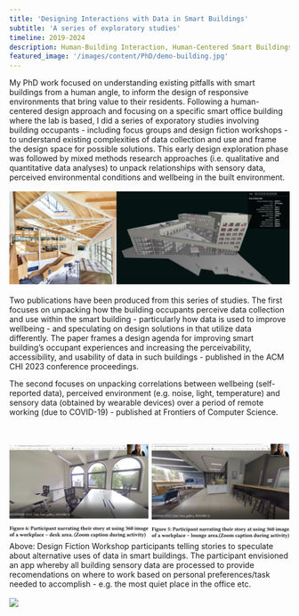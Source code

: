 ```yaml
---
title: 'Designing Interactions with Data in Smart Buildings'
subtitle: 'A series of exploratory studies'
timeline: 2019-2024
description: Human-Building Interaction, Human-Centered Smart Buildings, Mixed Design Research, PhD, OpenLab
featured_image: '/images/content/PhD/demo-building.jpg'
---
```

My PhD work focused on understanding existing pitfalls with smart buildings from a human angle, to inform the design of responsive environments that bring value to their residents. Following a human-centered design approach and focusing on a specific smart office building where the lab is based, I did a series of exporatory studies involving building occupants - including focus groups and design fiction workshops - to understand existing complexities of data collection and use and frame the design space for possible solutions. This early design exploration phase was followed by mixed methods research approaches (i.e. qualitative and quantitative data analyses) to unpack relationships with sensory data, perceived environmental conditions and wellbeing in the built environment. 
<br><br>
![](/images/content/PhD/building-data.png)
<br><br>
Two publications have been produced from this series of studies. The first focuses on unpacking how the building occupants perceive data collection and use within the smart building - particularly how data is used to improve wellbeing - and speculating on design solutions in that utilize data differently. The paper frames a design agenda for improving smart building’s occupant experiences and increasing the perceivability, accessibility, and usability of data in such buildings - published in the ACM CHI 2023 conference proceedings.

The second focuses on unpacking correlations between wellbeing (self-reported data), perceived environment (e.g. noise, light, temperature) and sensory data (obtained by wearable devices) over a period of remote working (due to COVID-19) - published at Frontiers of Computer Science. 

<br><br>
![](/images/content/PhD/360buildings.png)
Above: Design Fiction Workshop participants telling stories to speculate about alternative uses of data in smart buildings. The participant envisioned an app whereby all building sensory data are processed to provide recomendations on where to work based on personal preferences/task needed to accomplish - e.g. the most quiet place in the office etc.
<br><br>
![](/images/content/Robot/robot2.png)
<br><br>

